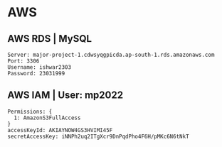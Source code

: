 # AWS

## AWS RDS | MySQL 
```
Server: major-project-1.cdwsyqgpicda.ap-south-1.rds.amazonaws.com
Port: 3306
Username: ishwar2303
Password: 23031999
```

## AWS IAM | User: mp2022
```
Permissions: {
  1: AmazonS3FullAccess
}
accessKeyId: AKIAYNOW4GS3HVIMI45F
secretAccessKey: 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
```
